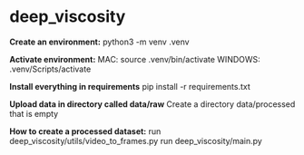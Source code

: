 # deep_viscosity

**Create an environment:**
python3 -m venv .venv

**Activate environment:**
MAC: source .venv/bin/activate 
WINDOWS: .venv/Scripts/activate

**Install everything in requirements**
pip install -r requirements.txt

**Upload data in directory called data/raw**
Create a directory data/processed that is empty

**How to create a processed dataset:**
run deep_viscosity/utils/video_to_frames.py
run deep_viscosity/main.py

